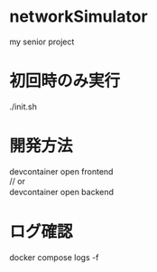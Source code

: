 # networkSimulator
my senior project

# 初回時のみ実行
./init.sh

# 開発方法
 devcontainer open frontend  
 // or  
 devcontainer open backend　　

# ログ確認
docker compose logs -f
